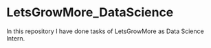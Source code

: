 # LetsGrowMore_DataScience
In this repository I have done tasks of LetsGrowMore as Data Science Intern. 
